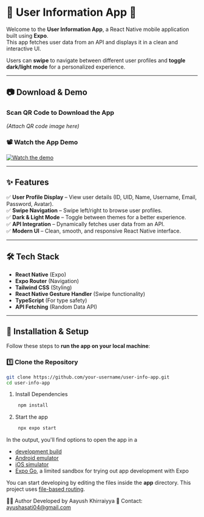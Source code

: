 # 📱 User Information App 🚀

Welcome to the **User Information App**, a React Native mobile application built using **Expo**.  
This app fetches user data from an API and displays it in a clean and interactive UI.  

Users can **swipe** to navigate between different user profiles and **toggle dark/light mode** for a personalized experience.

---

## **📷 Download & Demo**
### **Scan QR Code to Download the App**
_(Attach QR code image here)_

### **📽️ Watch the App Demo**
[![Watch the demo](https://img.shields.io/badge/🎬-Watch%20Demo-red?style=for-the-badge)](your-video-demo-link)

---

## **✨ Features**
✅ **User Profile Display** – View user details (ID, UID, Name, Username, Email, Password, Avatar).  
✅ **Swipe Navigation** – Swipe left/right to browse user profiles.  
✅ **Dark & Light Mode** – Toggle between themes for a better experience.  
✅ **API Integration** – Dynamically fetches user data from an API.  
✅ **Modern UI** – Clean, smooth, and responsive React Native interface.  

---

## **🛠️ Tech Stack**
- **React Native** (Expo)
- **Expo Router** (Navigation)
- **Tailwind CSS** (Styling)
- **React Native Gesture Handler** (Swipe functionality)
- **TypeScript** (For type safety)
- **API Fetching** (Random Data API)

---

## **🚀 Installation & Setup**
Follow these steps to **run the app on your local machine**:

### **1️⃣ Clone the Repository**
```sh
git clone https://github.com/your-username/user-info-app.git
cd user-info-app
```


1. Install Dependencies

   ```bash
    npm install
   ```

2. Start the app

   ```bash
    npx expo start
   ```



In the output, you'll find options to open the app in a

- [development build](https://docs.expo.dev/develop/development-builds/introduction/)
- [Android emulator](https://docs.expo.dev/workflow/android-studio-emulator/)
- [iOS simulator](https://docs.expo.dev/workflow/ios-simulator/)
- [Expo Go](https://expo.dev/go), a limited sandbox for trying out app development with Expo

You can start developing by editing the files inside the **app** directory. This project uses [file-based routing](https://docs.expo.dev/router/introduction).

👨‍💻 Author
Developed by Aayush Khirraiyya
📧 Contact: ayushasati04@gmail.com
